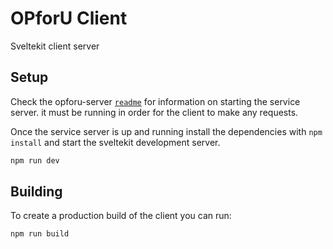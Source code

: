 # OPforU Client

Sveltekit client server

## Setup

Check the opforu-server [`readme`](https://github.com/dd-web/opforu-server/blob/master/README.md) for information on starting the service server. it must be running in order for the client to make any requests.

Once the service server is up and running install the dependencies with `npm install` and start the sveltekit development server.

```bash
npm run dev
```

## Building

To create a production build of the client you can run:

```bash
npm run build
```
